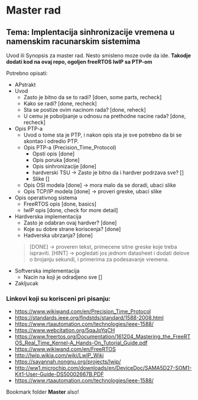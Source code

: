 # Master rad

## Tema: Implentacija sinhronizacije vremena u namenskim racunarskim sistemima

Uvod ili Synopsis za master rad. Nesto smisleno moze ovde da ide.
**Takodje dodati kod na ovaj repo, ogoljen freeRTOS lwIP sa PTP-om**

Potrebno opisati:

* APstrakt
* Uvod
    - Zasto je bitno da se to radi? [doen, some parts, recheck]
    - Kako se radi? [done, recheck]
    - Sta se postize ovim nacinom rada? [done, reheck]
    - U cemu je poboljsanje u odnosu na prethodne nacine rada? [done, recheck]
* Opis PTP-a
    - Uvod o tome sta je PTP, i nakon opis sta je sve potrebno da bi se skontao i odredio PTP.
    - Opis PTP-a (Precision_Time_Protocol)
        - Opsti opis [done]
        - Opis poruka [done]
        - Opis sinhronizacije [done]
        - hardverski TSU -> Zasto je bitno da i hardver podrzava sve? []
        - Slike []
    - Opis OSI modela [done] -> mora malo da se doradi, ubaci slike
    - Opis TCP/IP modela [done] -> proveri greske, ubaci slike
* Opis operativnog sistema
    - FreeRTOS opis [done, basics]
    - lwIP opis [done, check for more detail]
* Hardverska implementacija
    - Zasto je odabran ovaj hardver? [done]
    - Koje su dobre strane koriscenja? [done]
    - Hadverska ubrzanja? [done]
    > [DONE] -> proveren tekst, primecene sitne greske koje treba ispraviti.
    > [HINT] -> pogledati jos jednom datasheet i dodati delove o brojanju sekundi, i primerima za podesavanje vremena.
* Softverska implementacija
    - Nacin na koji je odradjeno sve []
* Zakljucak



### Linkovi koji su korisceni pri pisanju:
- https://www.wikiwand.com/en/Precision_Time_Protocol
- https://standards.ieee.org/findstds/standard/1588-2008.html
- https://www.rtaautomation.com/technologies/ieee-1588/
- https://www.webcitation.org/5qaJpYqCH
- https://www.freertos.org/Documentation/161204_Mastering_the_FreeRTOS_Real_Time_Kernel-A_Hands-On_Tutorial_Guide.pdf
- https://www.wikiwand.com/en/FreeRTOS
- http://lwip.wikia.com/wiki/LwIP_Wiki
- https://savannah.nongnu.org/projects/lwip/
- http://ww1.microchip.com/downloads/en/DeviceDoc/SAMA5D27-SOM1-Kit1-User-Guide-DS50002667B.PDF
- https://www.rtaautomation.com/technologies/ieee-1588/

Bookmark folder **Master** also!

